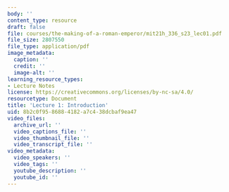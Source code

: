```yaml
---
body: ''
content_type: resource
draft: false
file: courses/the-making-of-a-roman-emperor/mit21h_336_s23_lec01.pdf
file_size: 2807550
file_type: application/pdf
image_metadata:
  caption: ''
  credit: ''
  image-alt: ''
learning_resource_types:
- Lecture Notes
license: https://creativecommons.org/licenses/by-nc-sa/4.0/
resourcetype: Document
title: 'Lecture 1: Introduction'
uid: 8b2c0f95-8688-4182-a7c4-38dcbaf9ea47
video_files:
  archive_url: ''
  video_captions_file: ''
  video_thumbnail_file: ''
  video_transcript_file: ''
video_metadata:
  video_speakers: ''
  video_tags: ''
  youtube_description: ''
  youtube_id: ''
---
```

